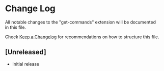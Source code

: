 # Change Log

All notable changes to the "get-commands" extension will be documented in this file.

Check [Keep a Changelog](http://keepachangelog.com/) for recommendations on how to structure this file.

## [Unreleased]

- Initial release